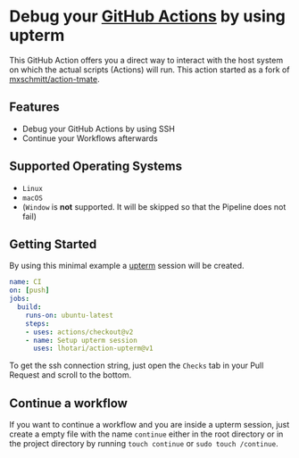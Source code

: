 # Debug your [GitHub Actions](https://github.com/features/actions) by using upterm

This GitHub Action offers you a direct way to interact with the host system on which the actual scripts (Actions) will run. This action started as a fork of [mxschmitt/action-tmate](https://github.com/mxschmitt/action-tmate).

## Features

- Debug your GitHub Actions by using SSH
- Continue your Workflows afterwards

## Supported Operating Systems

- `Linux`
- `macOS`
- (`Window` is **not** supported. It will be skipped so that the Pipeline does not fail)

## Getting Started

By using this minimal example a [upterm](https://upterm.dev/) session will be created.

```yaml
name: CI
on: [push]
jobs:
  build:
    runs-on: ubuntu-latest
    steps:
    - uses: actions/checkout@v2
    - name: Setup upterm session
      uses: lhotari/action-upterm@v1
```

To get the ssh connection string, just open the `Checks` tab in your Pull Request and scroll to the bottom.

## Continue a workflow

If you want to continue a workflow and you are inside a upterm session, just create a empty file with the name `continue` either in the root directory or in the project directory by running `touch continue` or `sudo touch /continue`.
